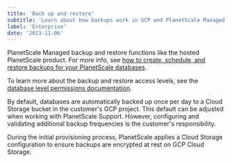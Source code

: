 ```yaml
---
title: 'Back up and restore'
subtitle: 'Learn about how backups work in GCP and PlanetScale Managed.'
label: 'Enterprise'
date: '2023-11-06'
---
```


PlanetScale Managed backup and restore functions like the hosted PlanetScale product. For more info, see [how to create, schedule, and restore backups for your PlanetScale databases](/docs/concepts/back-up-and-restore).

To learn more about the backup and restore access levels, see the [database level permissions documentation](/docs/concepts/access-control#database-level-permissions).

By default, databases are automatically backed up once per day to a Cloud Storage bucket in the customer's GCP project. This default can be adjusted when working with PlanetScale Support. However, configuring and validating additional backup frequencies is the customer's responsibility.

During the initial provisioning process, PlanetScale applies a Cloud Storage configuration to ensure backups are encrypted at rest on GCP Cloud Storage.

